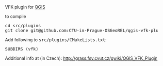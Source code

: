 VFK plugin for <a href="http://qgis.org">QGIS</a>

to compile 

<pre>
cd src/plugins
git clone git@github.com:CTU-in-Prague-OSGeoREL/qgis-vfk-plugin.git vfk
</pre>

Add following to <tt>src/plugins/CMakeLists.txt</tt>:
<pre>
SUBDIRS (vfk)
</pre>

Additional info at (in Czech): http://grass.fsv.cvut.cz/gwiki/QGIS_VFK_Plugin
